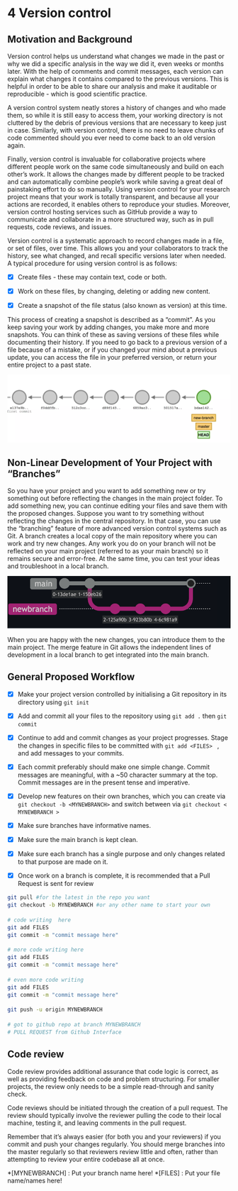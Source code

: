 # 4 Version control



## Motivation and Background

Version control helps us understand what changes we made in the past or why we did a specific analysis in the way we did it, even weeks or months later. With the help of comments and commit messages, each version can explain what changes it contains compared to the previous versions. 
This is helpful in order to be able to share our analysis  and make it auditable or reproducible - which is good scientific practice.

A version control system neatly stores a history of changes and who made them, so while it is still easy to access them, your working directory is not cluttered by the debris of previous versions that are necessary to keep just in case. Similarly, with version control, there is no need to leave chunks of code commented should you ever need to come back to an old version again.

Finally, version control is invaluable for collaborative projects where different people work on the same code simultaneously and build on each other’s work. It allows the changes made by different people to be tracked and can automatically combine people’s work while saving a great deal of painstaking effort to do so manually. Using version control for your research project means that your work is totally transparent, and because all your actions are recorded, it enables others to reproduce your studies. Moreover, version control hosting services such as GitHub provide a way to communicate and collaborate in a more structured way, such as in pull requests, code reviews, and issues.

Version control is a systematic approach to record changes made in a file, or set of files, over time. This allows you and your collaborators to track the history, see what changed, and recall specific versions later when needed. A typical procedure for using version control is as follows:

- [x] Create files - these may contain text, code or both.
- [x] Work on these files, by changing, deleting or adding new content.
- [x] Create a snapshot of the file status (also known as version) at this time.



This process of creating a snapshot is described as a “commit”. As you keep saving your work by adding changes, you make more and more snapshots. 
You can think of these as saving versions of these files while documenting their history. If you need to go back to a previous version of a file because of a mistake, or if you changed your mind about a previous update, you can access the file in your preferred version, or return your entire project to a past state.

![](https://github.com/mamonu/boldbestpractice/raw/main/docs/img/gitcommits.png)


## Non-Linear Development of Your Project with “Branches”


So you have your project and you want to add something new or try something out before reflecting the changes in the main project folder. To add something new, you can continue editing your files and save them with the proposed changes. Suppose you want to try something without reflecting the changes in the central repository. In that case, you can use the “branching” feature of more advanced version control systems such as Git. A branch creates a local copy of the main repository where you can work and try new changes. Any work you do on your branch will not be reflected on your main project (referred to as your main branch) so it remains secure and error-free. At the same time, you can test your ideas and troubleshoot in a local branch.

![](https://github.com/mamonu/boldbestpractice/raw/main/docs/img/git-graph.png)

When you are happy with the new changes, you can introduce them to the main project. The merge feature in Git allows the independent lines of development in a local branch to get integrated into the main branch.



## General Proposed Workflow

- [x] Make your project version controlled by initialising a Git repository in its directory using `git init` 

- [x] Add and commit all your files to the repository using `git add .` then `git commit` 

- [x] Continue to add and commit changes as your project progresses. Stage the changes in specific files to be committed with `git add <FILES> ` , and add messages to your commits.

- [x] Each commit preferably should make one simple change. Commit messages are meaningful, with a ~50 character summary at the top. Commit messages are in the present tense and imperative.

- [x] Develop new features on their own branches, which you can create via `git checkout -b <MYNEWBRANCH>` and switch between via `git checkout < MYNEWBRANCH >` 

- [x] Make sure branches have informative names.

- [x] Make sure the main branch is kept clean.

- [x] Make sure each branch has a single purpose and only changes related to that purpose are made on it.

- [x] Once work on a branch  is complete, it is recommended that a Pull Request is sent for review 




``` bash title="example git command sequence"
git pull #for the latest in the repo you want
git checkout -b MYNEWBRANCH #or any other name to start your own

# code writing  here 
git add FILES  
git commit -m "commit message here"

# more code writing here 
git add FILES 
git commit -m "commit message here"

# even more code writing  
git add FILES 
git commit -m "commit message here"

git push -u origin MYNEWBRANCH

# got to github repo at branch MYNEWBRANCH
# PULL REQUEST from Github Interface
```


## Code review

Code review provides additional assurance that code logic is correct, as well as providing feedback on code and problem structuring. For smaller projects, the review only needs to be a simple read-through and sanity check.

Code reviews should be initiated through the creation of a pull request. The review should typically involve the reviewer pulling the code to their local machine, testing it, and leaving comments in the pull request.

Remember that it’s always easier (for both you and your reviewers) if you commit and push your changes regularly. You should merge branches into the master regularly so that reviewers review little and often, rather than attempting to review your entire codebase all at once.






*[MYNEWBRANCH] : Put your branch name here!
*[FILES] : Put your file name/names here!
